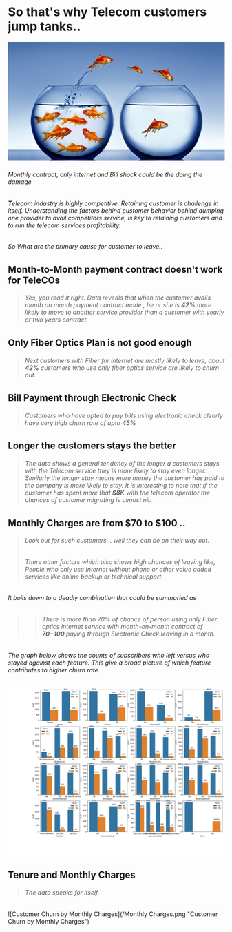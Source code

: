 # So that's why Telecom customers jump tanks..

![Monthly contract, only internet and Bill shock could be the doing the damage](/customerchurn_775x425_612.png "Monthly contract, only internet and Bill shock could be the doing the damage")

######                Monthly contract, only internet and Bill shock could be the doing the damage

###### **T**elecom industry is highly competitive. Retaining customer is challenge in itself. Understanding the factors behind customer behavior behind dumping one provider to avail competitors service, is key to retaining customers and to run the telecom services profitability.

###### So What are the primary cause for customer to leave..

## Month-to-Month payment contract doesn't work for TeleCOs
> ###### Yes, you read it right. Data reveals that when the customer avails month on month payment contract mode , he or she is __42%__ more likely to move to another service provider than a customer with yearly or two years contract.

## Only Fiber Optics Plan is not good enough
> ###### Next customers with Fiber for internet are mostly likely to leave, about __42%__ customers who use only fiber optics service are likely to churn out.

## Bill Payment through Electronic Check 
> ###### Customers who have opted to pay bills using electronic check clearly have very high churn rate of upto __45%__

## Longer the customers stays the better 
> ###### The data shows a general tendency of the longer a customers stays with the Telecom service they is more likely to stay even longer. Similarly the longer stay means more money the customer has paid to the company is more likely to stay. It is interesting to note that if the customer has spent more that __$8K__ with the telecom operator the chances of customer migrating is almost nil.

## Monthly Charges are from $70 to $100 .. 
> ###### Look out for such customers .. well they can be on their  way out.
> ###### There other factors which also shows high chances of leaving like, People who only use Internet without phone or other value added services like online backup or technical support.

###### _It boils down to a deadly combination that could be summaried as_

>> ###### _There is more than 70% of chance of person using only Fiber optics internet service with month-on-month contract of __$70 - $100__ paying through Electronic Check leaving in a month._

###### The graph below shows the counts of subscribers who left versus who stayed against each feature. This give a broad picture of which feature contributes to higher churn rate.

![Customer Churn Categories  Source: kaggle.com customer churn data.](/churn.png "Customer Churn Categories  Source: kaggle.com customer churn data.")

## Tenure and Monthly Charges
> ###### The data speaks for itself.

![Customer Churn by Monthly Charges](/Monthly Charges.png "Customer Churn by Monthly Charges")
